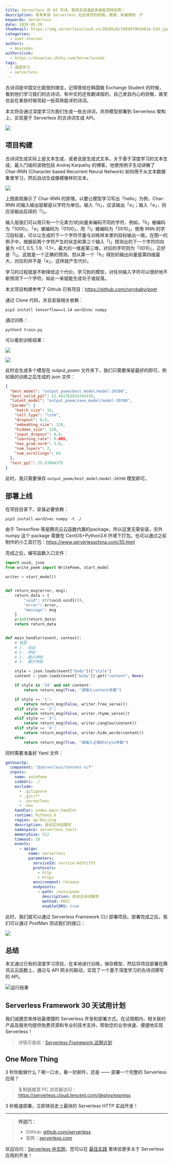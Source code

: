 ```yaml
---
title: Serverless 的 AI 写诗，程序员浪漫起来谁能顶得住啊！
description: 本来来自 Serverless 社区成员的投稿，谢谢，有被撩到 :P
keywords: Serverless
date: 2020-05-20
thumbnail: https://img.serverlesscloud.cn/2020520/1589979656824-520.jpg
categories:
  - user-stories
authors:
  - Anycodes
authorslink:
  - https://zhuanlan.zhihu.com/ServerlessGo
tags:
  - 深度学习
  - serverless
---
```


古诗词是中国文化殿堂的瑰宝，记得曾经在韩国做 Exchange Student 的时候，看到他们学习我们的古诗词，有中文的还有翻译版的，自己发自内心的骄傲，甚至也会在某些时候背起一些耳熟能详的诗词。

本文将会通过深度学习为我们生成一些古诗词，并将模型部署到 Serverless 架构上，实现基于 Serverless 的古诗词生成 API。

![](https://img.serverlesscloud.cn/2020520/1589979037720-%E6%9C%AA%E6%A0%87%E9%A2%98-1.jpg)

## 项目构建

古诗词生成实际上是文本生成，或者说是生成式文本。关于基于深度学习的文本生成，最入门级的读物包括 Andrej Karpathy 的博客。他使用例子生动讲解了 Char-RNN (Character based Recurrent Neural Network) 如何用于从文本数据集里学习，然后自动生成像模像样的文本。

![](https://img.serverlesscloud.cn/202058/6-6-1.png)

上图直观展示了 Char-RNN 的原理。以要让模型学习写出「hello」为例，Char-RNN 的输入输出层都是以字符为单位。输入「h」，应该输出「e」；输入「e」，则应该输出后续的「l」。

输入层我们可以用只有一个元素为1的向量来编码不同的字符，例如，「h」被编码为「1000」、「e」被编码为「0100」，而「l」被编码为「0010」。使用 RNN 的学习目标是，可以让生成的下一个字符尽量与训练样本里的目标输出一致。在图一的例子中，根据前两个字符产生的状态和第三个输入「l」预测出的下一个字符的向量为 <0.1, 0.5, 1.9, -1.1>，最大的一维是第三维，对应的字符则为「0010」，正好是「l」。这就是一个正确的预测。但从第一个「h」得到的输出向量是第四维最大，对应的并不是「e」，这样就产生代价。

学习的过程就是不断降低这个代价。学习到的模型，对任何输入字符可以很好地不断预测下一个字符，如此一来就能生成句子或段落。

本文项目构建参考了 Github 已有项目：https://github.com/norybaby/poet

通过 Clone 代码，并且安装相关依赖：

```
pip3 install tensorflow==1.14 word2vec numpy
```

通过训练：

```
python3 train.py
```

可以看到训练结果：

![](https://img.serverlesscloud.cn/202058/6-6-3.png)

![](https://img.serverlesscloud.cn/202058/6-6-4.png)

此时会生成多个模型在 output_poem 文件夹下，我们只需要保留最好的即可，例如我的训练之后生成的 json 文件：

```json
{
  "best_model": "output_poem/best_model/model-20390",
  "best_valid_ppl": 21.441762924194336,
  "latest_model": "output_poem/save_model/model-20390",
  "params": {
    "batch_size": 16,
    "cell_type": "lstm",
    "dropout": 0.0,
    "embedding_size": 128,
    "hidden_size": 128,
    "input_dropout": 0.0,
    "learning_rate": 0.005,
    "max_grad_norm": 5.0,
    "num_layers": 2,
    "num_unrollings": 64
  },
  "test_ppl": 25.83984375
}
```

此时，我只需要保存 `output_poem/best_model/model-20390` 模型即可。

## 部署上线

在项目目录下，安装必要依赖：

```
pip3 install word2vec numpy -t ./
```

由于 Tensorflow 等是腾讯云云函数内置的package，所以这里无需安装，另外 numpy 这个 package 需要在 CentOS+Python3.6 环境下打包。也可以通过之前制作的小工具打包：https://www.serverlesschina.com/35.html

完成之后，编写函数入口文件：

```python
import uuid, json
from write_poem import WritePoem, start_model

writer = start_model()


def return_msg(error, msg):
    return_data = {
        "uuid": str(uuid.uuid1()),
        "error": error,
        "message": msg
    }
    print(return_data)
    return return_data


def main_handler(event, context):
    # 类型
    # 1： 自由
    # 2： 押韵
    # 3： 藏头押韵
    # 4： 藏字押韵

    style = json.loads(event["body"])["style"]
    content = json.loads(event["body"]).get("content", None)

    if style in '34' and not content:
        return return_msg(True, "请输入content参数")

    if style == '1':
        return return_msg(False, writer.free_verse())
    elif style == '2':
        return return_msg(False, writer.rhyme_verse())
    elif style == '3':
        return return_msg(False, writer.cangtou(content))
    elif style == '4':
        return return_msg(False, writer.hide_words(content))
    else:
        return return_msg(True, "请输入正确的style参数")
```

同时需要准备好 Yaml 文件：

```yaml
getUserIp:
  component: "@serverless/tencent-scf"
  inputs:
    name: autoPoem
    codeUri: ./
    exclude:
      - .gitignore
      - .git/**
      - .serverless
      - .env
    handler: index.main_handler
    runtime: Python3.6
    region: ap-beijing
    description: 自动古诗词撰写
    namespace: serverless_tools
    memorySize: 512
    timeout: 10
    events:
      - apigw:
          name: serverless
          parameters:
            serviceId: service-8d3fi753
            protocols:
              - http
              - https
            environment: release
            endpoints:
              - path: /auto/poem
                description: 自动古诗词撰写
                method: POST
                enableCORS: true
```

此时，我们就可以通过 Serverless Framework CLI 部署项目。部署完成之后，我们可以通过 PostMan 测试我们的接口：

![](https://img.serverlesscloud.cn/202058/6-6-6.png)

## 总结

本文通过已有的深度学习项目，在本地进行训练，保存模型，然后将项目部署在腾讯云云函数上，通过与 API 网关的联动，实现了一个基于深度学习的古诗词撰写的 API。

![运行结果](https://img.serverlesscloud.cn/2020520/1589975505211-IMG_1279.jpg)

## Serverless Framework 30 天试用计划

我们诚邀您来体验最便捷的 Serverless 开发和部署方式。在试用期内，相关联的产品及服务均提供免费资源和专业的技术支持，帮助您的业务快速、便捷地实现 Serverless！

> 详情可查阅：[Serverless Framework 试用计划](https://cloud.tencent.com/document/product/1154/38792)

## One More Thing
<div id='scf-deploy-iframe-or-md'><div><p>3 秒你能做什么？喝一口水，看一封邮件，还是 —— 部署一个完整的 Serverless 应用？</p><blockquote><p>复制链接至 PC 浏览器访问：<a href="https://serverless.cloud.tencent.com/deploy/express">https://serverless.cloud.tencent.com/deploy/express</a></p></blockquote><p>3 秒极速部署，立即体验史上最快的 Serverless HTTP 实战开发！</p></div></div>

---

> **传送门：**
> - GitHub: [github.com/serverless](https://github.com/serverless/serverless/blob/master/README_CN.md) 
> - 官网：[serverless.com](https://serverless.com/)

欢迎访问：[Serverless 中文网](https://serverlesscloud.cn/)，您可以在 [最佳实践](https://serverlesscloud.cn/best-practice) 里体验更多关于 Serverless 应用的开发！